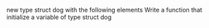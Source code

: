 new type struct dog with the following elements
Write a function that initialize a variable of type struct dog
